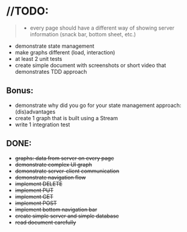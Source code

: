 # //TODO:

>- every page should have a different way of showing server information (snack bar, bottom sheet, etc.)
- demonstrate state management
- make graphs different (load, interaction)
- at least 2 unit tests
- create simple document with screenshots or short video that demonstrates TDD approach


## Bonus:

- demonstrate why did you go for your state management approach: (dis)advantages
- create 1 graph that is built using a Stream
- write 1 integration test



## DONE:
- <s>graphs: data from server on every page</s>
- <s>demonstrate complex UI graph</s>
- <s>demonstrate server-client communication</s>
- <s>demonstrate navigation flow</s>
- <s>implement DELETE</s>
- <s>implement PUT</s>
- <s>implement GET</s>
- <s>implement POST</s>
- <s>implement bottom navigation bar</s>
- <s>create simple server and simple database</s>
- <s>read document carefully</s>


